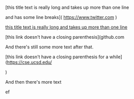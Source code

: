 [this title text is really long and takes up more than
one line

and has some line breaks](
https://www.twitter.com
)

[this title text is really long and takes up more than
one line](https://ucsd-cse15l-w22.github.io/)

[this link doesn't have a closing parenthesis](github.com

And there's still some more text after that.

[this link doesn't have a closing parenthesis for a while](https://cse.ucsd.edu/

)

And then there's more text

ef
